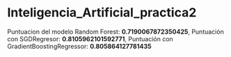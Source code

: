 # Inteligencia_Artificial_practica2

Puntuacion del modelo Random Forest: **0.7190067872350425**,
Puntuación con SGDRegresor: **0.8105962101592771**,
Puntuación con GradientBoostingRegressor: **0.805864127781435**
